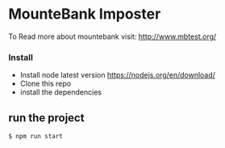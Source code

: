 # MounteBank Imposter

To Read more about mountebank visit: http://www.mbtest.org/

### Install
* Install node latest version
    https://nodejs.org/en/download/
* Clone this repo
* install the dependencies

##  run the project

    $ npm run start


